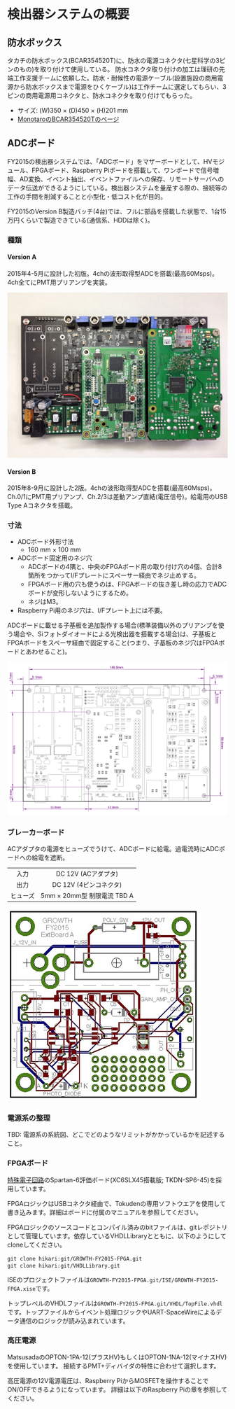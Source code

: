 # 検出器システムの概要

## 防水ボックス

タカチの防水ボックス(BCAR354520T)に、防水の電源コネクタ(七星科学の3ピンのもの)を取り付けて使用している。
防水コネクタ取り付けの加工は理研の先端工作支援チームに依頼した。防水・耐候性の電源ケーブル(設置施設の商用電源から防水ボックスまで電源をひくケーブル)は工作チームに選定してもらい、3ピンの商用電源用コネクタと、防水コネクタを取り付けてもらった。

- サイズ: (W)350 × (D)450 × (H)201 mm
- [MonotaroのBCAR354520Tのページ](http://www.monotaro.com/p/8821/8882/)

## ADCボード

FY2015の検出器システムでは、「ADCボード」をマザーボードとして、HVモジュール、FPGAボード、Raspberry Piボードを搭載して、ワンボードで信号増幅、AD変換、イベント抽出、イベントファイルへの保存、リモートサーバへのデータ伝送ができるようにしている。検出器システムを量産する際の、接続等の工作の手間を削減することと小型化・低コスト化が目的。

FY2015のVersion B製造バッチ(4台)では、フルに部品を搭載した状態で、1台15万円くらいで製造できている(通信系、HDDは除く)。

### 種類
#### Version A
2015年4-5月に設計した初版。4chの波形取得型ADCを搭載(最高60Msps)。4ch全てにPMT用プリアンプを実装。

![](figures/VersionA.jpg)

#### Version B
2015年8-9月に設計した2版。4chの波形取得型ADCを搭載(最高60Msps)。Ch.0/1にPMT用プリアンプ、Ch.2/3は差動アンプ直結(電圧信号)。給電用のUSB Type Aコネクタを搭載。

### 寸法
- ADCボード外形寸法
    - 160 mm × 100 mm
- ADCボード固定用のネジ穴
    - ADCボードの4隅と、中央のFPGAボード用の取り付け穴の4個、合計8箇所をつかってI/Fプレートにスペーサー経由でネジ止めする。
    - FPGAボード用の穴も使うのは、FPGAボードの抜き差し時の応力でADCボードが変形しないようにするため。
    - ネジはM3。
- Raspberry Pi用のネジ穴は、I/Fプレート上には不要。

ADCボードに載せる子基板を追加製作する場合(標準装備以外のプリアンプを使う場合や、Siフォトダイオードによる光検出器を搭載する場合)は、子基板とFPGAボードをスペーサ経由で固定すること(つまり、子基板のネジ穴はFPGAボードとあわせること)。

![Version Bの寸法。](figures/VersionB_Dimension.png)

### ブレーカーボード

ACアダプタの電源をヒューズでうけて、ADCボードに給電。過電流時にADCボードへの給電を遮断。

|  |  |
|:---:|:---:|
|入力| DC 12V (ACアダプタ)|
|出力| DC 12V (4ピンコネクタ)|
|ヒューズ|5mm × 20mm型 制限電流 TBD A|

![](figures/VersionB_BreakerBoard.jpg)

### 電源系の整理

TBD: 電源系の系統図、どこでどのようなリミットがかかっているかを記述すること。

### FPGAボード

[特殊電子回路](https://shop.tokudenkairo.co.jp)のSpartan-6評価ボード(XC6SLX45搭載版; TKDN-SP6-45)を採用しています。

FPGAロジックはUSBコネクタ経由で、Tokudenの専用ソフトウエアを使用して書き込みます。詳細はボードに付属のマニュアルを参照してください。

FPGAロジックのソースコードとコンパイル済みのbitファイルは、gitレポジトリとして管理しています。依存しているVHDLLibraryとともに、以下のようにしてcloneしてください。

```
git clone hikari:git/GROWTH-FY2015-FPGA.git
git clone hikari:git/VHDLLibrary.git
```

ISEのプロジェクトファイルは```GROWTH-FY2015-FPGA.git/ISE/GROWTH-FY2015-FPGA.xise```です。

トップレベルのVHDLファイルは```GROWTH-FY2015-FPGA.git/VHDL/TopFile.vhdl```です。トップファイルからイベント処理ロジックやUART-SpaceWireによるデータ通信のロジックが読み込まれています。


### 高圧電源

MatsusadaのOPTON-1PA-12(プラスHV)もしくはOPTON-1NA-12(マイナスHV)を使用しています。
接続するPMT+ディバイダの特性に合わせて選択します。

高圧電源の12V電源電圧は、Raspberry PiからMOSFETを操作することでON/OFFできるようになっています。
詳細は以下のRaspberry Piの章を参照してください。


